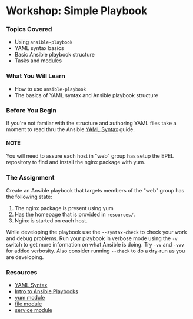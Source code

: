 # Workshop: Simple Playbook

### Topics Covered

* Using `ansible-playbook`
* YAML syntax basics
* Basic Ansible playbook structure
* Tasks and modules

### What You Will Learn

* How to use `ansible-playbook`
* The basics of YAML syntax and Ansible playbook structure

### Before You Begin

If you're not familar with the structure and authoring YAML files take a moment to read thru the Ansible [YAML Syntax](http://docs.ansible.com/ansible/YAMLSyntax.html) guide.

#### NOTE

You will need to assure each host in "web" group has setup the EPEL repository to find and install the nginx package with yum.

### The Assignment

Create an Ansible playbook that targets members of the "web" group has the following state:

1. The nginx package is present using yum
1. Has the homepage that is provided in `resources/`.
1. Nginx is started on each host.

While developing the playbook use the `--syntax-check` to check your work and debug problems. Run your playbook in verbose mode using the `-v` switch to get more information on what Ansible is doing. Try `-vv` and `-vvv` for added verbosity. Also consider running `--check` to do a dry-run as you are developing. 

### Resources

* [YAML Syntax](http://docs.ansible.com/ansible/YAMLSyntax.html)
* [Intro to Ansible Playbooks](http://docs.ansible.com/ansible/playbooks_intro.html)
* [yum module](http://docs.ansible.com/ansible/yum_module.html)
* [file module](http://docs.ansible.com/ansible/file_module.html)
* [service module](http://docs.ansible.com/ansible/service_module.html)

